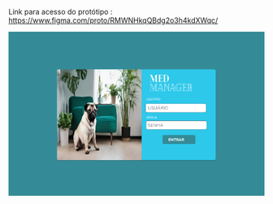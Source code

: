 Link para acesso do protótipo : https://www.figma.com/proto/RMWNHkqQBdg2o3h4kdXWqc/

![MedManagerTela](https://github.com/Organization-ES43C-2023-2/MedManager-ES43C-2023.2/blob/0b25771cf9813f155ef51aa3309fdb4761ad7d97/Prototipa%C3%A7%C3%A3o/Tela%20Inicial%20-%20MedManager%20-%20Clinica.png)
